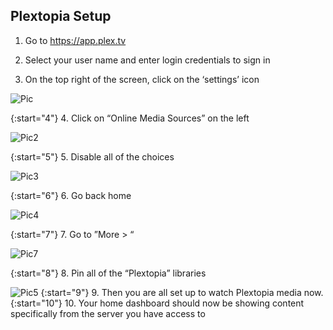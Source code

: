 ## Plextopia Setup
 
1. Go to https://app.plex.tv
2. Select your user name and enter login credentials to sign in

3. On the top right of the screen, click on the ‘settings’ icon

![Pic](https://storage.googleapis.com/plextopia/PlexReadMe/Capture0.PNG)

{:start="4"}
4. Click on “Online Media Sources” on the left

 ![Pic2](https://storage.googleapis.com/plextopia/PlexReadMe/Capture.PNG)

{:start="5"}
5. Disable all of the choices

![Pic3](https://storage.googleapis.com/plextopia/PlexReadMe/Capture2.PNG)

{:start="6"}
6. Go back home

![Pic4](https://storage.googleapis.com/plextopia/PlexReadMe/Capture3.PNG)

{:start="7"}
7. Go to ”More > “

![Pic7](https://storage.googleapis.com/plextopia/PlexReadMe/capture4.PNG)

{:start="8"}
8. Pin all of the “Plextopia” libraries

![Pic5](https://storage.googleapis.com/plextopia/PlexReadMe/Capture5.PNG)
{:start="9"}
9. Then you are all set up to watch Plextopia media now.
{:start="10"}
10. Your home dashboard should now be showing content specifically from the server you have access to
